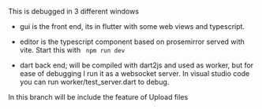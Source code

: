 This is debugged in 3 different windows

- gui is the front end, its in flutter with some web views and typescript.

- editor is the typescript component based on prosemirror served with vite. Start this with ``` npm run dev```

- dart back end; will be compiled with dart2js and used as worker, but for ease of debugging I run it as a websocket server. In visual studio code you can run  worker/test_server.dart to debug.

In this branch will be include the feature of Upload files

